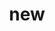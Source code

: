 ---
category: 3-letters
denotation: null
name: new
reference_link: https://www.etymonline.com/word/new
root_language: null
root_name: null
title: new
type: free
word_sums:
- respelling: new
  sum: 'New + '
---